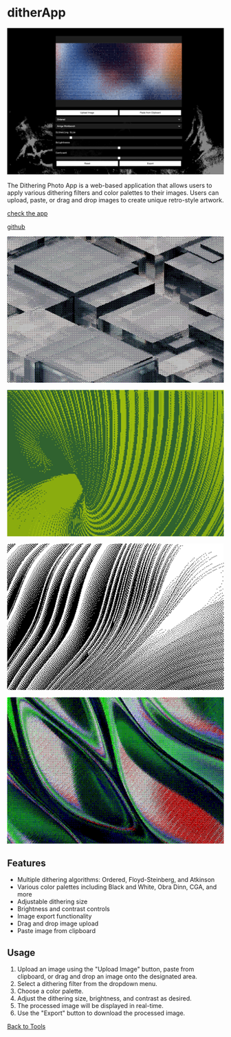 # ditherApp

![openSnippets](images/ditheringApp1.png)

The Dithering Photo App is a web-based application that allows users to apply various dithering filters and color palettes to their images. Users can upload, paste, or drag and drop images to create unique retro-style artwork.

[check the app](https://stihilus.github.io/dithering/)

[github](https://github.com/stihilus/dithering)

![openSnippets](images/ditheringApp2.jpg)

![openSnippets](images/ditheringApp3.jpg)

![openSnippets](images/ditheringApp4.jpg)

![openSnippets](images/ditheringApp5.jpg)

## Features

-   Multiple dithering algorithms: Ordered, Floyd-Steinberg, and Atkinson
-   Various color palettes including Black and White, Obra Dinn, CGA, and more
-   Adjustable dithering size
-   Brightness and contrast controls
-   Image export functionality
-   Drag and drop image upload
-   Paste image from clipboard

## Usage

1.  Upload an image using the "Upload Image" button, paste from clipboard, or drag and drop an image onto the designated area.
2.  Select a dithering filter from the dropdown menu.
3.  Choose a color palette.
4.  Adjust the dithering size, brightness, and contrast as desired.
5.  The processed image will be displayed in real-time.
6.  Use the "Export" button to download the processed image.

[Back to Tools](Tools.html)